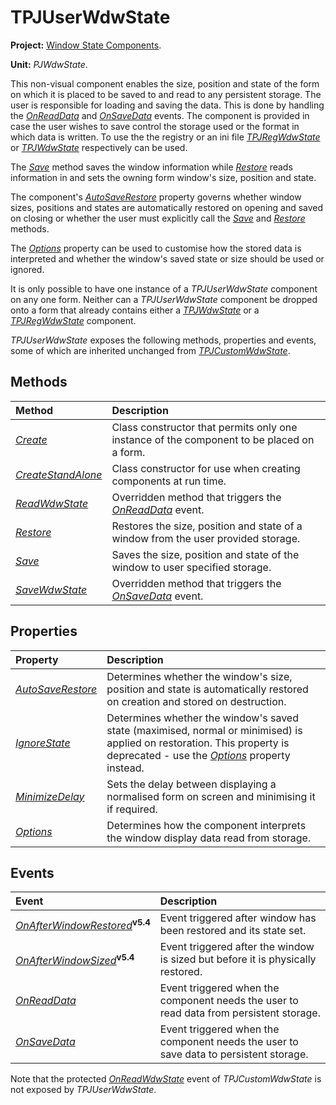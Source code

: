 # TPJUserWdwState #

**Project:** [Window State Components](../API.md).

**Unit:** _PJWdwState_.

This non-visual component enables the size, position and state of the form on which it is placed to be saved to and read to any persistent storage. The user is responsible for loading and saving the data. This is done by handling the _[OnReadData](./TPJUserWdwState-OnReadData.md)_ and _[OnSaveData](./TPJUserWdwState-OnSaveData.md)_ events. The component is provided in case the user wishes to save control the storage used or the format in which data is written. To use the the registry or an ini file _[TPJRegWdwState](./TPJRegWdwState.md)_ or _[TPJWdwState](./TPJWdwState.md)_ respectively can be used.

The _[Save](./TPJUserWdwState-Save.md)_ method saves the window information while _[Restore](./TPJUserWdwState-Restore.md)_ reads information in and sets the owning form window's size, position and state.

The component's _[AutoSaveRestore](./TPJCustomWdwState-AutoSaveRestore.md)_ property governs whether window sizes, positions and states are automatically restored on opening and saved on closing or whether the user must explicitly call the _[Save](./TPJUserWdwState-Save.md)_ and _[Restore](./TPJUserWdwState-Restore.md)_ methods.

The _[Options](./TPJCustomWdwState-Options.md)_ property can be used to customise how the stored data is interpreted and whether the window's saved state or size should be used or ignored.

It is only possible to have one instance of a _TPJUserWdwState_ component on any one form. Neither can a _TPJUserWdwState_ component be dropped onto a form that already contains either a _[TPJWdwState](./TPJWdwState.md)_ or a _[TPJRegWdwState](./TPJRegWdwState.md)_ component.

_TPJUserWdwState_ exposes the following methods, properties and events, some of which are inherited unchanged from _[TPJCustomWdwState](./TPJCustomWdwState.md)_.

## Methods ##

| **Method** | **Description** |
|:-----------|:----------------|
| _[Create](./TPJCustomWdwState-Create.md)_ | Class constructor that permits only one instance of the component to be placed on a form. |
| _[CreateStandAlone](./TPJCustomWdwState-CreateStandAlone.md)_ | Class constructor for use when creating components at run time. |
| _[ReadWdwState](./TPJUserWdwState-ReadWdwState.md)_ | Overridden method that triggers the _[OnReadData](./TPJUserWdwState-OnReadData.md)_ event. |
| _[Restore](./TPJUserWdwState-Restore.md)_ | Restores the size, position and state of a window from the user provided storage. |
| _[Save](./TPJUserWdwState-Save.md)_ | Saves the size, position and state of the window to user specified storage. |
| _[SaveWdwState](./TPJUserWdwState-SaveWdwState.md)_ | Overridden method that triggers the _[OnSaveData](./TPJUserWdwState-OnSaveData.md)_ event. |

## Properties ##

| **Property** | **Description** |
|:-------------|:----------------|
| _[AutoSaveRestore](./TPJCustomWdwState-AutoSaveRestore.md)_ | Determines whether the window's size, position and state is automatically restored on creation and stored on destruction. |
| _[IgnoreState](./TPJCustomWdwState-IgnoreState.md)_ | Determines whether the window's saved state (maximised, normal or minimised) is applied on restoration. This property is deprecated - use the _[Options](./TPJCustomWdwState-Options.md)_ property instead. |
| _[MinimizeDelay](./TPJCustomWdwState-MinimizeDelay.md)_ | Sets the delay between displaying a normalised form on screen and minimising it if required. |
| _[Options](./TPJCustomWdwState-Options.md)_ | Determines how the component interprets the window display data read from storage. |

## Events ##

| **Event** | **Description** |
|:----------|:----------------|
| _[OnAfterWindowRestored](./TPJCustomWdwState-OnAfterWindowRestored.md)_**<sup>v5.4</sup>** | Event triggered after window has been restored and its state set. |
| _[OnAfterWindowSized](./TPJCustomWdwState-OnAfterWindowSized.md)_**<sup>v5.4</sup>** | Event triggered after the window is sized but before it is physically restored. |
| _[OnReadData](./TPJUserWdwState-OnReadData.md)_ | Event triggered when the component needs the user to read data from persistent storage. |
| _[OnSaveData](./TPJUserWdwState-OnSaveData.md)_ | Event triggered when the component needs the user to save data to persistent storage. |

Note that the protected _[OnReadWdwState](./TPJCustomWdwState-OnReadWdwState.md)_ event of _TPJCustomWdwState_ is not exposed by _TPJUserWdwState_.
